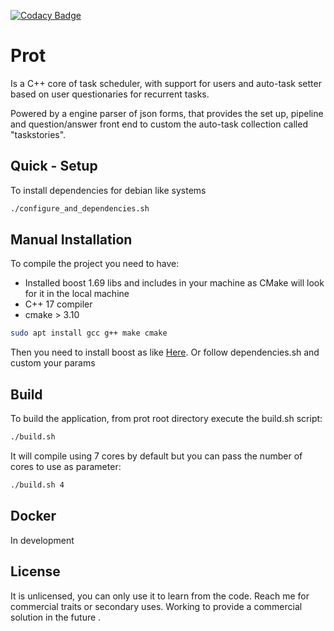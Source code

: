 [![Codacy Badge](https://api.codacy.com/project/badge/Grade/2d4567f7bacd461aaec359bcb6e2c54c)](https://www.codacy.com/manual/carloscbl/prot?utm_source=github.com&amp;utm_medium=referral&amp;utm_content=carloscbl/prot&amp;utm_campaign=Badge_Grade)

# Prot
Is a C++ core of task scheduler, with support for users and auto-task setter based on user questionaries for recurrent tasks.

Powered by a engine parser of json forms, that provides the set up, pipeline and question/answer front end to custom the auto-task collection called "taskstories".

## Quick - Setup

To install dependencies for debian like systems

```bash
./configure_and_dependencies.sh
```
## Manual Installation

To compile the project you need to have:
-  Installed boost 1.69 libs and includes in your machine as CMake will look for it in the local machine
-  C++ 17 compiler
-  cmake > 3.10

```bash
sudo apt install gcc g++ make cmake
```
Then you need to install boost as like [Here](https://onethinglab.com/2019/01/30/how-to-install-latest-boost-library-on-ubuntu/).
Or follow dependencies.sh and custom your params

## Build

To build the application, from prot root directory execute the build.sh script:
```bash
./build.sh
```
It will compile using 7 cores by default but you can pass the number of cores to use as parameter:
```bash
./build.sh 4
```

## Docker

In development

## License
It is unlicensed, you can only use it to learn from the code. Reach me for commercial traits or secondary uses.
Working to provide a commercial solution in the future .
